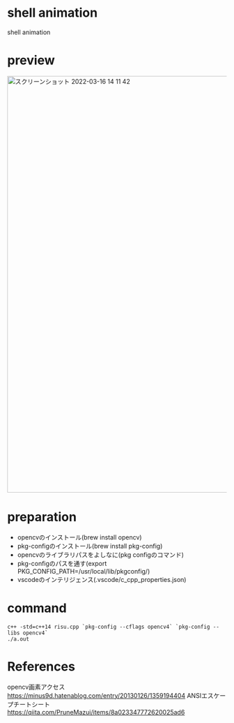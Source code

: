 # shell animation
shell animation

# preview
<img width="955" alt="スクリーンショット 2022-03-16 14 11 42" src="https://user-images.githubusercontent.com/61626658/158521010-43882518-99ea-4567-9ed2-7cc3b10386c6.png">

# preparation
- opencvのインストール(brew install opencv)
- pkg-configのインストール(brew install pkg-config)
- opencvのライブラリパスをよしなに(pkg configのコマンド)
- pkg-configのパスを通す(export PKG_CONFIG_PATH=/usr/local/lib/pkgconfig/)
- vscodeのインテリジェンス(.vscode/c_cpp_properties.json)

# command
```
c++ -std=c++14 risu.cpp `pkg-config --cflags opencv4` `pkg-config --libs opencv4`
./a.out
```

# References
opencv画素アクセス
https://minus9d.hatenablog.com/entry/20130126/1359194404
ANSIエスケープチートシート
https://qiita.com/PruneMazui/items/8a023347772620025ad6
